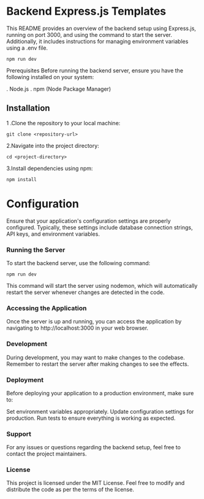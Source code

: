 # Backend Express.js  Templates

This README provides an overview of the backend setup using Express.js, running on port 3000, and using the command to start the server. Additionally, it includes instructions for managing environment variables using a .env file.

    
    npm run dev


Prerequisites
Before running the backend server, ensure you have the following installed on your system:

. Node.js
. npm (Node Package Manager)

<h2>Installation </h2>
1 .Clone the repository to your local machine:

    git clone <repository-url>
2.Navigate into the project directory:

    cd <project-directory>

3.Install dependencies using npm:

    npm install

# Configuration

Ensure that your application's configuration settings are properly configured. Typically, these settings include database connection strings, API keys, and environment variables.

<h3>Running the Server </h3>
To start the backend server, use the following command:

    npm run dev

This command will start the server using nodemon, which will automatically restart the server whenever changes are detected in the code.

<h3>Accessing the Application </h3>
Once the server is up and running, you can access the application by navigating to http://localhost:3000 in your web browser.

<h3> Development</h3>
During development, you may want to make changes to the codebase. Remember to restart the server after making changes to see the effects.

<h3>Deployment</h3>
Before deploying your application to a production environment, make sure to:

Set environment variables appropriately.
Update configuration settings for production.
Run tests to ensure everything is working as expected.

<h3>Support</h3>
For any issues or questions regarding the backend setup, feel free to contact the project maintainers.

<h3>License</h3>
This project is licensed under the MIT License. Feel free to modify and distribute the code as per the terms of the license.